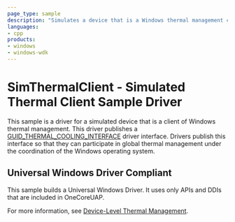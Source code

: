 ```yaml
---
page_type: sample
description: "Simulates a device that is a Windows thermal management client."
languages:
- cpp
products:
- windows
- windows-wdk
---
```


<!---
    name: SimThermalClient - Simulated Thermal Client Sample Driver
    platform: KMDF
    language: cpp
    category: Thermal Power
    description: Simulates a device that is a Windows thermal management client.
    samplefwlink: http://go.microsoft.com/fwlink/p/?LinkId=617992
--->

# SimThermalClient - Simulated Thermal Client Sample Driver

This sample is a driver for a simulated device that is a client of Windows thermal management. This driver publishes a [GUID\_THERMAL\_COOLING\_INTERFACE](http://msdn.microsoft.com/en-us/library/windows/hardware/hh698265) driver interface. Drivers publish this interface so that they can participate in global thermal management under the coordination of the Windows operating system.

## Universal Windows Driver Compliant

This sample builds a Universal Windows Driver. It uses only APIs and DDIs that are included in OneCoreUAP.

For more information, see [Device-Level Thermal Management](http://msdn.microsoft.com/en-us/library/windows/hardware/hh698236).